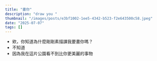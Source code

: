 ```yaml
---
title: "畫你"
description: "draw you "
thumbnail: "/images/posts/e3bf1002-1ee5-4342-b523-f2e643500c58.jpeg"
date: "2025-07-07"
tags: []
---
```

- 欸，你知道為什麼剛剛素描課我要畫你嗎？
- 不知道
- 因為我在這片公園看不到比你更美麗的事物
